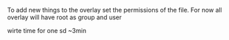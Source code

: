 
To add new things to the overlay set the permissions of the file. For now all overlay will have root as group and user

wirte time for one sd ~3min
